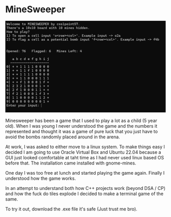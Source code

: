 # MineSweeper

![alt text](https://github.com/pesricha/Minesweeper/blob/master/image.png)


Minesweeper has been a game that I used to play a lot as a child (5 year old). 
When I was young I never understood the game and the numbers it represented
and thought it was a game of pure luck that you just have to avoid the bombs
randomly placed around in the arena.

At work, I was asked to either move to a linux system. To make things easy I 
decided I am going to use Oracle Virtual Box and Ubuntu 22.04 because a GUI
just looked comfortable at taht time as I had never used linux based OS before
that. The installation came installed with gnome-mines.

One day I was too free at lunch and started playing the game again. Finally I
understood how the game works.

In an attempt to understand both how C++ projects work (beyond DSA / CP) and 
how the fuck do tiles explode I decided to make a terminal game of the same.

To try it out, download the .exe file it's safe (Just trust me bro).

